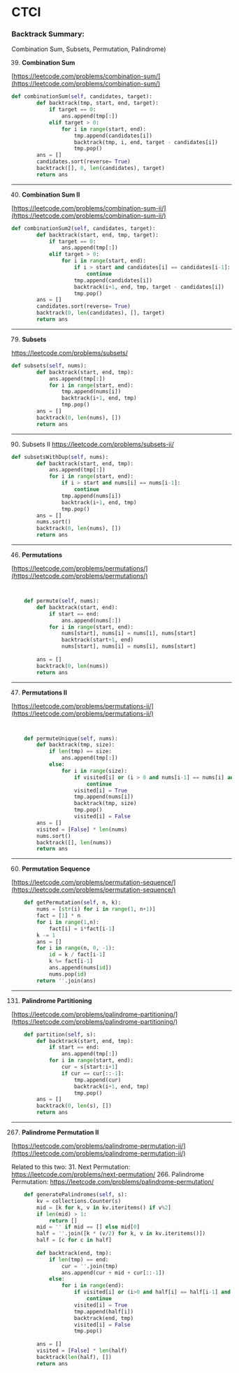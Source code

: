# CTCI

### Backtrack Summary: 
Combination Sum, Subsets, Permutation,  Palindrome)


39. **Combination Sum**

[https://leetcode.com/problems/combination-sum/](https://leetcode.com/problems/combination-sum/)

```python
def combinationSum(self, candidates, target):
        def backtrack(tmp, start, end, target):
            if target == 0:
                ans.append(tmp[:])
            elif target > 0:
                for i in range(start, end):
                    tmp.append(candidates[i])
                    backtrack(tmp, i, end, target - candidates[i])
                    tmp.pop()
        ans = [] 
        candidates.sort(reverse= True)
        backtrack([], 0, len(candidates), target)
        return ans
```

---

40. **Combination Sum II**

[https://leetcode.com/problems/combination-sum-ii/](https://leetcode.com/problems/combination-sum-ii/)

```python
def combinationSum2(self, candidates, target):
        def backtrack(start, end, tmp, target):
            if target == 0:
                ans.append(tmp[:])
            elif target > 0:
                for i in range(start, end):
                    if i > start and candidates[i] == candidates[i-1]:
                        continue
                    tmp.append(candidates[i])
                    backtrack(i+1, end, tmp, target - candidates[i])
                    tmp.pop()
        ans = []
        candidates.sort(reverse= True)
        backtrack(0, len(candidates), [], target)
        return ans
```
---

79. **Subsets**

https://leetcode.com/problems/subsets/

```python
def subsets(self, nums):
        def backtrack(start, end, tmp):
            ans.append(tmp[:])
            for i in range(start, end):
                tmp.append(nums[i])
                backtrack(i+1, end, tmp)
                tmp.pop()
        ans = []
        backtrack(0, len(nums), [])
        return ans
```

---

90. Subsets II
https://leetcode.com/problems/subsets-ii/

```python
def subsetsWithDup(self, nums):
        def backtrack(start, end, tmp):
            ans.append(tmp[:])
            for i in range(start, end):
                if i > start and nums[i] == nums[i-1]:
                    continue
                tmp.append(nums[i])
                backtrack(i+1, end, tmp)
                tmp.pop()
        ans = []
        nums.sort()
        backtrack(0, len(nums), [])
        return ans
```

---

46. **Permutations**

[https://leetcode.com/problems/permutations/](https://leetcode.com/problems/permutations/)

```python


    def permute(self, nums):
        def backtrack(start, end):
            if start == end:
                ans.append(nums[:])
            for i in range(start, end):
                nums[start], nums[i] = nums[i], nums[start]
                backtrack(start+1, end)
                nums[start], nums[i] = nums[i], nums[start]
                
        ans = []
        backtrack(0, len(nums))
        return ans
```

---

47. **Permutations II**

[https://leetcode.com/problems/permutations-ii/](https://leetcode.com/problems/permutations-ii/)
```python


    def permuteUnique(self, nums):
        def backtrack(tmp, size):
            if len(tmp) == size:
                ans.append(tmp[:])
            else:
                for i in range(size):
                    if visited[i] or (i > 0 and nums[i-1] == nums[i] and not visited[i-1]):
                        continue
                    visited[i] = True
                    tmp.append(nums[i])
                    backtrack(tmp, size)
                    tmp.pop()
                    visited[i] = False
        ans = []
        visited = [False] * len(nums)
        nums.sort()
        backtrack([], len(nums))
        return ans
```

---

60. **Permutation Sequence**

[https://leetcode.com/problems/permutation-sequence/](https://leetcode.com/problems/permutation-sequence/)

```python
    def getPermutation(self, n, k):
        nums = [str(i) for i in range(1, n+1)]
        fact = [1] * n
        for i in range(1,n):
            fact[i] = i*fact[i-1]
        k -= 1
        ans = []
        for i in range(n, 0, -1):
            id = k / fact[i-1]
            k %= fact[i-1]
            ans.append(nums[id])
            nums.pop(id)
        return ''.join(ans)
```

---

131. **Palindrome Partitioning**

[https://leetcode.com/problems/palindrome-partitioning/](https://leetcode.com/problems/palindrome-partitioning/)

```python
    def partition(self, s):
        def backtrack(start, end, tmp):
            if start == end:
                ans.append(tmp[:])
            for i in range(start, end):
                cur = s[start:i+1]
                if cur == cur[::-1]:
                    tmp.append(cur)
                    backtrack(i+1, end, tmp)
                    tmp.pop()
        ans = []
        backtrack(0, len(s), [])
        return ans
```
   
---
        
267. **Palindrome Permutation II**

[https://leetcode.com/problems/palindrome-permutation-ii/](https://leetcode.com/problems/palindrome-permutation-ii/)

Related to this two:
31. Next Permutation: https://leetcode.com/problems/next-permutation/
266. Palindrome Permutation: https://leetcode.com/problems/palindrome-permutation/

```python
    def generatePalindromes(self, s):
        kv = collections.Counter(s)
        mid = [k for k, v in kv.iteritems() if v%2]
        if len(mid) > 1:
            return []
        mid = '' if mid == [] else mid[0]
        half = ''.join([k * (v/2) for k, v in kv.iteritems()])
        half = [c for c in half]
        
        def backtrack(end, tmp):
            if len(tmp) == end:
                cur = ''.join(tmp)
                ans.append(cur + mid + cur[::-1])
            else:
                for i in range(end):
                    if visited[i] or (i>0 and half[i] == half[i-1] and not visited[i-1]):
                        continue
                    visited[i] = True
                    tmp.append(half[i])
                    backtrack(end, tmp)
                    visited[i] = False
                    tmp.pop()
                    
        ans = []
        visited = [False] * len(half)
        backtrack(len(half), [])
        return ans
```

